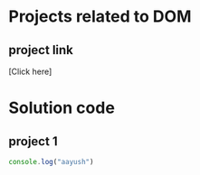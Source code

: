 # Projects related to DOM

## project link
[Click here]

# Solution code 

## project 1 

```javascript
console.log("aayush")
```